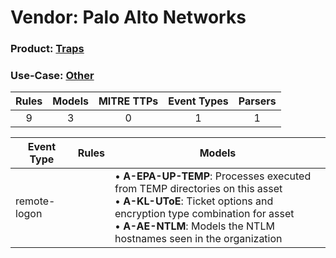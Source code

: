 Vendor: Palo Alto Networks
==========================
### Product: [Traps](../ds_palo_alto_networks_traps.md)
### Use-Case: [Other](../../../../UseCases/uc_other.md)

| Rules | Models | MITRE TTPs | Event Types | Parsers |
|:-----:|:------:|:----------:|:-----------:|:-------:|
|   9   |   3    |     0      |      1      |    1    |

| Event Type   | Rules | Models                                                                                                                                                                                                                                      |
| ------------ | ----- | ------------------------------------------------------------------------------------------------------------------------------------------------------------------------------------------------------------------------------------------- |
| remote-logon |       |  • <b>A-EPA-UP-TEMP</b>: Processes executed from TEMP directories on this asset<br> • <b>A-KL-UToE</b>: Ticket options and encryption type combination for asset<br> • <b>A-AE-NTLM</b>: Models the NTLM hostnames seen in the organization |